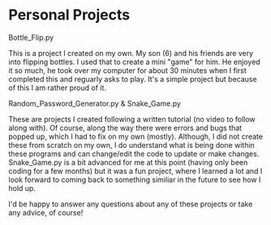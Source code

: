 # Personal Projects

Bottle_Flip.py

This is a project I created on my own. My son (6) and his friends are very into flipping bottles. I used that to create a mini "game" for him. He enjoyed it so much, he took over my computer for about 30 minutes when I     first completed this and reguarly asks to play. It's a simple project but because of this I am rather proud of it.


Random_Password_Generator.py & Snake_Game.py

These are projects I created following a written tutorial (no video to follow along with). Of course, along the way there were errors and bugs that popped up, which I had to fix on my own (mostly). Although, I did not create these from scratch on my own, I do understand what is being done within these programs and can change/edit the code to update or make changes. Snake_Game.py is a bit advanced for me at this point (having only been coding for a few months) but it was a fun project, where I learned a lot and I look forward to coming back to something similiar in the future to see how I hold up.

I'd be happy to answer any questions about any of these projects or take any advice, of course!
